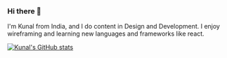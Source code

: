 ### Hi there 👋
I'm Kunal from India, and I do content in Design and Development. I enjoy wireframing and learning new languages and frameworks like react.

[![Kunal's GitHub stats](https://github-readme-stats.vercel.app/api?username=anuraghazra)](https://github.com/notdatkunal/github-readme-stats)
